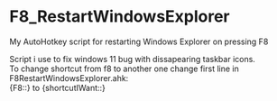 # F8_RestartWindowsExplorer
My AutoHotkey script for restarting Windows Explorer on pressing F8  
  
Script i use to fix windows 11 bug with dissapearing taskbar icons.  
To change shortcut from f8 to another one change first line in F8RestartWindowsExplorer.ahk:  
{F8::} to {shortcutIWant::}
